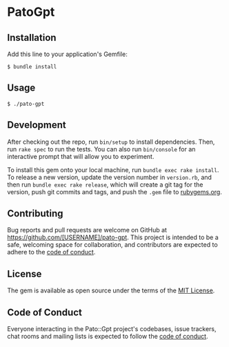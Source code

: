 # PatoGpt


## Installation

Add this line to your application's Gemfile:

    $ bundle install


## Usage

    $ ./pato-gpt

## Development

After checking out the repo, run `bin/setup` to install dependencies. Then, run `rake spec` to run the tests. You can also run `bin/console` for an interactive prompt that will allow you to experiment.

To install this gem onto your local machine, run `bundle exec rake install`. To release a new version, update the version number in `version.rb`, and then run `bundle exec rake release`, which will create a git tag for the version, push git commits and tags, and push the `.gem` file to [rubygems.org](https://rubygems.org).

## Contributing

Bug reports and pull requests are welcome on GitHub at https://github.com/[USERNAME]/pato-gpt. This project is intended to be a safe, welcoming space for collaboration, and contributors are expected to adhere to the [code of conduct](https://github.com/[USERNAME]/pato-gpt/blob/master/CODE_OF_CONDUCT.md).

## License

The gem is available as open source under the terms of the [MIT License](https://opensource.org/licenses/MIT).

## Code of Conduct

Everyone interacting in the Pato::Gpt project's codebases, issue trackers, chat rooms and mailing lists is expected to follow the [code of conduct](https://github.com/[USERNAME]/pato-gpt/blob/master/CODE_OF_CONDUCT.md).
